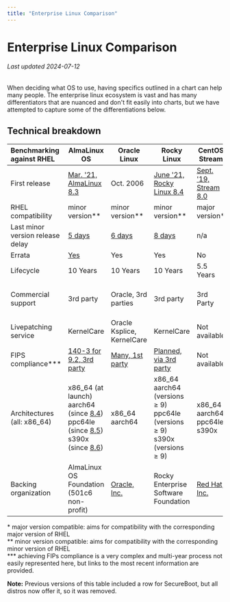 ```yaml
---
title: "Enterprise Linux Comparison"
---
```


# Enterprise Linux Comparison

###### Last updated 2024-07-12

When deciding what OS to use, having specifics outlined in a chart can help many people. The enterprise linux ecosystem is vast and has many differentiators that are nuanced and don't fit easily into charts, but we have attempted to capture some of the differentiations below. 

## Technical breakdown

|Benchmarking against RHEL       |AlmaLinux OS                              |Oracle Linux                        |Rocky Linux                               |CentOS Stream                  |RHEL                           |
|:-------------------------------|------------------------------------------|------------------------------------|-----------------------------------------|-------------------------------|-------------------------------|
|First release                   |[Mar. '21, AlmaLinux 8.3][alma.initial]  |Oct. 2006                        |[June '21, Rocky Linux 8.4][rocky.initial]|[Sept. '19, Stream 8.0][stream.initial] |Mar. 2002  |
|RHEL compatibility              |minor version**                           |minor version**                     |minor version**                           |major version*                 |n/a                            |
|Last minor version release delay|[5 days][alma9.4]                         |[6 days][oracle9.4]                 |[8 days][rocky9.4]                        |n/a                           |n/a      |
|Errata                          |[Yes](https://errata.almalinux.org/)      |Yes                                 |Yes                                       |No                             |Yes   |
|Lifecycle                       |10 Years                                  |10 Years                            |10 Years                                  |5.5 Years                      |10-14 years   |
|Commercial support              |3rd party                                 |Oracle, 3rd parties                 |3rd party                                 |3rd Party                      |1st party (Red Hat)           |
|Livepatching service            |KernelCare                                |Oracle Ksplice, KernelCare          |KernelCare                                |Not available                  |kpatch                         |
|FIPS compliance***              |[140-3 for 9.2, 3rd party][almalinux.fips]| [Many, 1st party][oracle.fips]     |[Planned, via 3rd party][rocky.fips]      | Not available                 |[Many, 1st party][RHEL.fips]     |
|Architectures (all: x86_64)     |x86_64 (at launch) <br /> aarch64 (since [8.4][alma.aarch]) <br /> ppc64le (since [8.5][alma.ppc])<br />s390x (since [8.6][alma.s390x])<br /> | x86_64 <br /> aarch64 | x86_64 <br />aarch64 (versions ≥ 9)<br /> ppc64le (versions ≥ 9)<br /> s390x (versions ≥ 9)|x86_64 <br />aarch64 <br /> ppc64le <br /> s390x  |x86_64 <br />aarch64 <br /> ppc64le <br /> s390x  |
|Backing organization            |AlmaLinux OS Foundation (501c6 non-profit)|[Oracle, Inc.][oracle.link]      |Rocky Enterprise Software Foundation|[Red Hat, Inc.][redhat.link]|[Red Hat, Inc.][centos.link]   |

\* major version compatible: aims for compatibility with the corresponding major version of RHEL<br />
** minor version compatible: aims for compatibility with the corresponding minor version of RHEL<br />
*** achieving FIPs compliance is a very complex and multi-year process not easily represented here, but links to the most recent information are provided.
   
**Note:** Previous versions of this table included a row for SecureBoot, but all distros now offer it, so it was removed.

[binary]: https://almalinux.org/blog/future-of-almalinux/
[oracleabi]: https://www.oracle.com/news/announcement/blog/keep-linux-open-and-free-2023-07-10/
[acg]: https://access.redhat.com/articles/rhel8-abi-compatibility
[alma9.4]: https://almalinux.org/blog/2024-05-06-announcing-94-stable/
[oracle9.4]: https://docs.oracle.com/en/operating-systems/oracle-linux/9/relnotes9.4/
[rocky9.4]: https://rockylinux.org/news/rocky-linux-9-4-ga-release
[alma.initial]: https://almalinux.org/blog/almalinux-os-stable-release-is-live/
[rocky.initial]: https://rockylinux.org/news/rocky-linux-8-4-ga-release 
[stream.initial]: https://lists.centos.org/pipermail/centos-announce/2019-September/023449.html
[alma.aarch]: https://almalinux.org/blog/almalinux-os-8-4-for-arm-aarch64-now-available/
[alma.ppc]: https://almalinux.org/blog/almalinux-for-powerpc-85-stable-now-available/
[alma.s390x]: https://almalinux.org/blog/how-we-built-almalinux-86-for-s390x/
[oracle.link]: https://www.oracle.com/
[resf.link]: https://www.resf.org/faq/is-resf-nonprofit
[redhat.link]: https://www.redhat.com/
[centos.link]: https://www.centos.org/about/
[almalinux.fips]: https://almalinux.org/blog/2023-09-19-fips-validation-for-almalinux/
[oracle.fips]: https://www.oracle.com/corporate/security-practices/assurance/development/external-security-evaluations/fips/certifications.html
[rocky.fips]: https://rockylinux.org/news/certifications-fips-2022-06-11
[RHEL.fips]: https://access.redhat.com/articles/compliance_activities_and_gov_standards#fips-140-2-and-fips-140-3-2